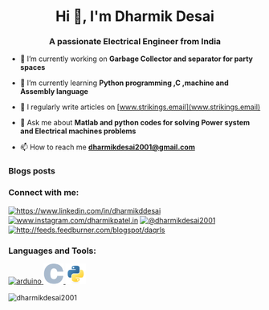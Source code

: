 

<h1 align="center">Hi 👋, I'm Dharmik Desai</h1>
<h3 align="center">A passionate Electrical Engineer from India</h3>

- 🔭 I’m currently working on **Garbage Collector and separator for party spaces**

- 🌱 I’m currently learning **Python programming ,C ,machine and Assembly language**

- 📝 I regularly write articles on [www.strikings.email](www.strikings.email)

- 💬 Ask me about **Matlab and python codes for solving Power system and Electrical machines problems**

- 📫 How to reach me **dharmikdesai2001@gmail.com**

### Blogs posts
<!-- BLOG-POST-LIST:START -->
<!-- BLOG-POST-LIST:END -->

<h3 align="left">Connect with me:</h3>
<p align="left">
<a href="https://linkedin.com/in/https://www.linkedin.com/in/dharmikddesai" target="blank"><img align="center" src="https://cdn.jsdelivr.net/npm/simple-icons@3.0.1/icons/linkedin.svg" alt="https://www.linkedin.com/in/dharmikddesai" height="30" width="40" /></a>
<a href="https://instagram.com/www.instagram.com/dharmikpatel.in" target="blank"><img align="center" src="https://cdn.jsdelivr.net/npm/simple-icons@3.0.1/icons/instagram.svg" alt="www.instagram.com/dharmikpatel.in" height="30" width="40" /></a>
<a href="https://medium.com/@dharmikdesai2001" target="blank"><img align="center" src="https://cdn.jsdelivr.net/npm/simple-icons@3.0.1/icons/medium.svg" alt="@dharmikdesai2001" height="30" width="40" /></a>
<a href="/http://feeds.feedburner.com/blogspot/daqrls" target="blank"><img align="center" src="https://cdn.jsdelivr.net/npm/simple-icons@3.0.1/icons/rss.svg" alt="http://feeds.feedburner.com/blogspot/daqrls" height="30" width="40" /></a>
</p>

<h3 align="left">Languages and Tools:</h3>
<p align="left"> <a href="https://www.arduino.cc/" target="_blank"> <img src="https://cdn.worldvectorlogo.com/logos/arduino-1.svg" alt="arduino" width="40" height="40"/> </a> <a href="https://www.cprogramming.com/" target="_blank"> <img src="https://raw.githubusercontent.com/devicons/devicon/master/icons/c/c-original.svg" alt="c" width="40" height="40"/> </a> <a href="https://www.python.org" target="_blank"> <img src="https://raw.githubusercontent.com/devicons/devicon/master/icons/python/python-original.svg" alt="python" width="40" height="40"/> </a> </p>

<p><img align="center" src="https://github-readme-stats.vercel.app/api/top-langs?username=dharmikdesai2001&show_icons=true&locale=en&layout=compact" alt="dharmikdesai2001" /></p>
<!---
dharmikdesai2001/dharmikdesai2001 is a ✨ special ✨ repository because its `README.md` (this file) appears on your GitHub profile.
You can click the Preview link to take a look at your changes.
--->
